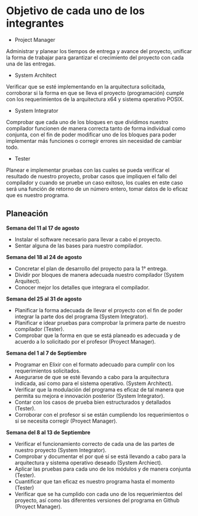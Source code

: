 # Objetivo de cada uno de los integrantes
-	Project Manager

Administrar y planear los tiempos de entrega y avance del proyecto, unificar la forma de trabajar para garantizar el crecimiento
del proyecto con cada una de las entregas.
-	System Architect

Verificar que se esté implementando en la arquitectura solicitada, corroborar si la forma en que se lleva el proyecto (programación)
cumple con los requerimientos de la arquitectura x64 y sistema operativo POSIX.
-	System Integrator

Comprobar que cada uno de los bloques en que dividimos nuestro compilador funcionen de manera correcta tanto de forma individual
como conjunta, con el fin de poder modificar uno de los bloques para poder implementar más funciones o corregir errores
sin necesidad de cambiar todo.
-	Tester

Planear e implementar pruebas con las cuales se pueda verificar el resultado de nuestro proyecto, probar casos que impliquen
el fallo del compilador y cuando se pruebe un caso exitoso, los cuales en este caso será una función de retorno de un número entero,
tomar datos de lo eficaz que es nuestro programa.

## Planeación
**Semana del 11 al 17 de agosto**

- Instalar el software necesario para llevar a cabo el proyecto.
- Sentar alguna de las bases para nuestro compilador.

**Semana del 18 al 24 de agosto**

- Concretar el plan de desarrollo del proyecto para la 1° entrega.
- Dividir por bloques de manera adecuada nuestro compilador (System Arquitect).
- Conocer mejor los detalles que integrara el compilador.

**Semana del 25 al 31 de agosto**

- Planificar la forma adecuada de llevar el proyecto con el fin de poder integrar la parte dos del programa (System Integrator).
- Planificar e idear pruebas para comprobar la primera parte de nuestro compilador (Tester).
- Comprobar que la forma en que se está planeado es adecuada y de acuerdo a lo solicitado por el profesor (Proyect Manager).

**Semana del 1 al 7 de Septiembre**

- Programar en Elixir con el formato adecuado para cumplir con los requerimientos solicitados.
- Asegurarse de que se esté llevando a cabo para la arquitectura indicada, así como para el sistema operativo. (System Architect).
- Verificar que la modulación del programa es eficaz de tal manera que permita su mejora e innovación posterior (System Integrator).
- Contar con los casos de prueba bien estructurados y detallados (Tester).
- Corroborar con el profesor si se están cumpliendo los requerimientos o si se necesita corregir (Proyect Manager).

**Semana del 8 al 13 de Septiembre**

- Verificar el funcionamiento correcto de cada una de las partes de nuestro proyecto (System Integrator).
- Comprobar y documentar el por qué sí se está llevando a cabo para la arquitectura y sistema operativo deseado (System Archiect).
- Aplicar las pruebas para cada uno de los módulos y de manera conjunta (Tester).
- Cuantificar que tan eficaz es nuestro programa hasta el momento (Tester)
- Verificar que se ha cumplido con cada uno de los requerimientos del proyecto, así como las diferentes versiones del programa en Github (Proyect Manager).
